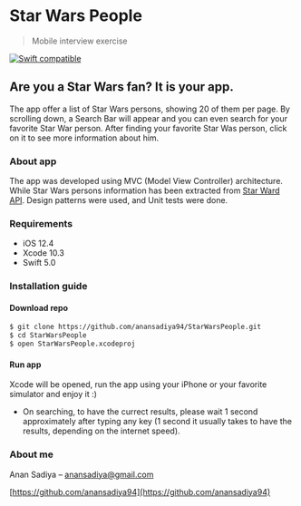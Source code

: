 # Star Wars People
> Mobile interview exercise

[![Swift compatible](https://img.shields.io/badge/Swift-5.0-orange.svg)]()

## Are you a Star Wars fan? It is your app.

The app offer a list of Star Wars persons, showing 20 of them per page. By scrolling down, a Search Bar will appear and you can even search for your favorite Star War person. After finding your favorite Star Was person, click on it to see more information about him.

### About app
The app was developed using MVC (Model View Controller) architecture. While Star Wars persons information has been extracted from [Star Ward API](https://swapi.co/documentation). Design patterns were used, and Unit tests were done.

### Requirements
* iOS 12.4
* Xcode 10.3
* Swift 5.0

### Installation guide
#### Download repo
```sh
$ git clone https://github.com/anansadiya94/StarWarsPeople.git
$ cd StarWarsPeople
$ open StarWarsPeople.xcodeproj
```
#### Run app
Xcode will be opened, run the app using your iPhone or your favorite simulator and enjoy it :)

* On searching, to have the currect results, please wait 1 second approximately after typing any key (1 second it usually takes to have the results, depending on the internet speed).

### About me
Anan Sadiya – anansadiya@gmail.com

[https://github.com/anansadiya94](https://github.com/anansadiya94)
